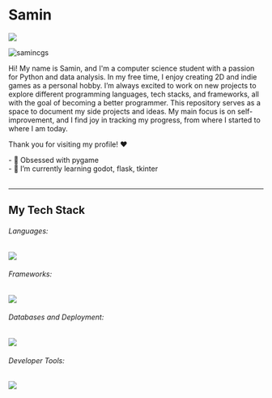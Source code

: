 <div>
  
<h1 align="center&color=5d76cb">Samin</h1>
<a href="https://git.io/typing-svg"><img src="https://readme-typing-svg.demolab.com?font=Nunito+One&size=28&duration=750&pause=1000&color=FF225F&background=F346F200&vCenter=true&width=600&height=40&lines=Python+Addict;Pygame+Lover;Knowledge+Seeker;Hard+Worker;" /></a>
<p align="left"> <img src="https://komarev.com/ghpvc/?username=samincgs&label=Profile%20views&color=0e75b6&style=flat" alt="samincgs" /> </p>
<p align="left"> 
    Hi! My name is Samin, and I'm a computer science student with a passion for Python and data analysis. In my free time, I enjoy creating 2D and indie games as a personal hobby. I’m always excited to work on new projects to explore different programming languages, tech stacks, and frameworks, all with the goal of becoming a better programmer. This repository serves as a space to document my side projects and ideas. My main focus is on self-improvement, and I find joy in tracking my progress, from where I started to where I am today.

Thank you for visiting my profile! ❤️

</p>
- 🐼 Obsessed with pygame <br/>
- 🌱 I’m currently learning godot, flask, tkinter
<br/>
<br/>

  ---

  ## My Tech Stack

  <div>
    <h6>Languages: </h6>
    <!------------ Languages ----------------->
    <p >
      <a href="https://skillicons.dev">
        <img src="https://skillicons.dev/icons?i=py,js,ts,nodejs,html,css,c,java,lua" />
      </a>
    </p>
    <h6>Frameworks: </h6>
    <!---------------------- Frameworks ---------------------->
    <p >
      <a href="https://skillicons.dev">
        <img src="https://skillicons.dev/icons?i=flask,react,nextjs,vue,express,tailwind,bootstrap,django,sklearn,selenium,godot" />
      </a>
    </p>
    <h6>Databases and Deployment: </h6>
    <!---------------------- Database & Deployment ---------------------->
    <p >
      <a href="https://skillicons.dev">
        <img src="https://skillicons.dev/icons?i=mongodb,mysql,postgres,sqlite,prisma,supabase,vercel,netlify,heroku" />
      </a>
    </p>
    <h6>Developer Tools: </h6>
    <!---------------------- Development Tools ---------------------->
    <p >
      <a href="https://skillicons.dev">
        <img src="https://skillicons.dev/icons?i=vscode,eclipse,git,github,postman,linux,anaconda,figma,discord,linkedin" />
      </a>
    </p>
  </div>




